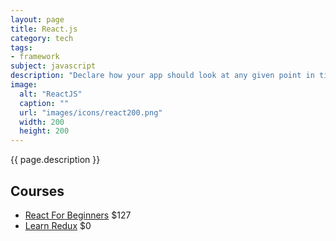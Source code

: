 ```yaml
---
layout: page
title: React.js
category: tech
tags:
- framework
subject: javascript
description: "Declare how your app should look at any given point in time and React manages UI updates when data changes. React is about building reusable components."
image:
  alt: "ReactJS"
  caption: ""
  url: "images/icons/react200.png"
  width: 200
  height: 200
---
```


{{ page.description }}



Courses
-------
* [React For Beginners](https://reactforbeginners.com/) $127
* [Learn Redux](https://learnredux.com/) $0
